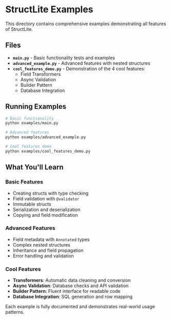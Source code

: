# StructLite Examples

This directory contains comprehensive examples demonstrating all features of StructLite.

## Files

- **`main.py`** - Basic functionality tests and examples
- **`advanced_example.py`** - Advanced features with nested structures
- **`cool_features_demo.py`** - Demonstration of the 4 cool features:
  - Field Transformers
  - Async Validation
  - Builder Pattern
  - Database Integration

## Running Examples

```bash
# Basic functionality
python examples/main.py

# Advanced features
python examples/advanced_example.py

# Cool features demo
python examples/cool_features_demo.py
```

## What You'll Learn

### Basic Features
- Creating structs with type checking
- Field validation with `@validator`
- Immutable structs
- Serialization and deserialization
- Copying and field modification

### Advanced Features
- Field metadata with `Annotated` types
- Complex nested structures
- Inheritance and field propagation
- Error handling and validation

### Cool Features
- **Transformers**: Automatic data cleaning and conversion
- **Async Validation**: Database checks and API validation
- **Builder Pattern**: Fluent interface for readable code
- **Database Integration**: SQL generation and row mapping

Each example is fully documented and demonstrates real-world usage patterns.